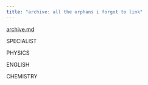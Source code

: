 ```yaml
---
title: "archive: all the orphans i forgot to link"
---
```


[archive.md](notes/archive/AEold/subsections/archive.md)

SPECIALIST

PHYSICS

ENGLISH

CHEMISTRY
